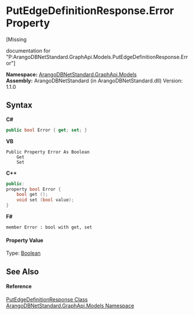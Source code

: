 # PutEdgeDefinitionResponse.Error Property 
 

\[Missing <summary> documentation for "P:ArangoDBNetStandard.GraphApi.Models.PutEdgeDefinitionResponse.Error"\]

**Namespace:**&nbsp;<a href="6fb2338d-d8f7-f9c1-2056-1702fe9bf954">ArangoDBNetStandard.GraphApi.Models</a><br />**Assembly:**&nbsp;ArangoDBNetStandard (in ArangoDBNetStandard.dll) Version: 1.1.0

## Syntax

**C#**<br />
``` C#
public bool Error { get; set; }
```

**VB**<br />
``` VB
Public Property Error As Boolean
	Get
	Set
```

**C++**<br />
``` C++
public:
property bool Error {
	bool get ();
	void set (bool value);
}
```

**F#**<br />
``` F#
member Error : bool with get, set

```


#### Property Value
Type: <a href="https://docs.microsoft.com/dotnet/api/system.boolean" target="_blank" rel="noopener noreferrer">Boolean</a>

## See Also


#### Reference
<a href="a794adc5-0b83-4e22-c564-ead8f242019a">PutEdgeDefinitionResponse Class</a><br /><a href="6fb2338d-d8f7-f9c1-2056-1702fe9bf954">ArangoDBNetStandard.GraphApi.Models Namespace</a><br />